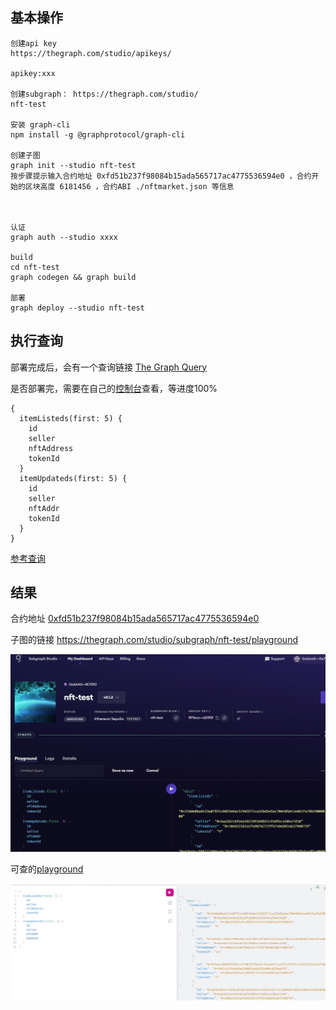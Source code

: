 ## 基本操作
```
创建api key
https://thegraph.com/studio/apikeys/ 

apikey:xxx

创建subgraph： https://thegraph.com/studio/
nft-test

安装 graph-cli
npm install -g @graphprotocol/graph-cli

创建子图
graph init --studio nft-test
按步骤提示输入合约地址 0xfd51b237f98084b15ada565717ac4775536594e0 ，合约开始的区块高度 6181456 ，合约ABI ./nftmarket.json 等信息



认证
graph auth --studio xxxx

build
cd nft-test
graph codegen && graph build

部署
graph deploy --studio nft-test

```

## 执行查询

部署完成后，会有一个查询链接 [The Graph Query](https://api.studio.thegraph.com/query/82916/nft-test/v0.1.2)

是否部署完，需要在自己的[控制台](https://thegraph.com/studio/subgraph/nft-test/)查看，等进度100%

```
{
  itemListeds(first: 5) {
    id
    seller
    nftAddress
    tokenId
  }
  itemUpdateds(first: 5) {
    id
    seller
    nftAddr
    tokenId
  }
}
```
[参考查询](https://api.studio.thegraph.com/proxy/82916/nft-test/v0.1.2/graphql?query=%7B%0A++itemListeds%28first%3A+5%29+%7B%0A++++id%0A++++seller%0A++++nftAddress%0A++++tokenId%0A++%7D%0A++itemUpdateds%28first%3A+5%29+%7B%0A++++id%0A++++seller%0A++++nftAddr%0A++++tokenId%0A++%7D%0A%7D)


## 结果

合约地址
[0xfd51b237f98084b15ada565717ac4775536594e0](https://sepolia.etherscan.io/address/0xfd51b237f98084b15ada565717ac4775536594e0)

子图的链接
https://thegraph.com/studio/subgraph/nft-test/playground

![theGraph_Studio](./theGraph_studio.jpg)

可查的[playground](https://api.studio.thegraph.com/proxy/82916/nft-test/v0.1.2/graphql?query=%7B%0A++itemListeds%28first%3A+5%29+%7B%0A++++id%0A++++seller%0A++++nftAddress%0A++++tokenId%0A++%7D%0A++itemUpdateds%28first%3A+5%29+%7B%0A++++id%0A++++seller%0A++++nftAddr%0A++++tokenId%0A++%7D%0A%7D)

![query_result](./query_result.jpg)
